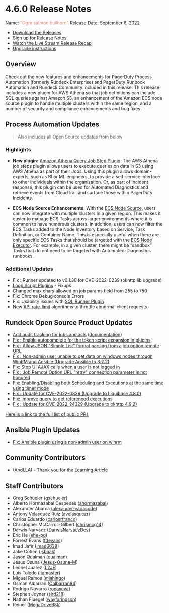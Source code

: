 # 4.6.0 Release Notes

Name: <span style="color: salmon"><span class="glyphicon glyphicon-bullhorn"></span> "Ogre salmon bullhorn"</span>
Release Date: September 6, 2022

- [Download the Releases](https://download.rundeck.com/)
- [Sign up for Release Notes](https://www.rundeck.com/release-notes-signup)
- [Watch the Live Stream Release Recap](https://youtu.be/fEHQfrTJ87Y)
- [Upgrade instructions](/upgrading/)

## Overview

Check out the new features and enhancements for PagerDuty Process Automation (formerly Rundeck Enterprise) and PagerDuty Runbook Automation and Rundeck Community included in this release. This release includes a new plugin for AWS Athena so that job definitions can include SQL queries against Amazon S3, an enhancement of the Amazon ECS node source plugin to handle multiple clusters within the same region, and a number of security and compliance enhancements and bug fixes.

## Process Automation Updates

> Also includes all Open Source updates from below

### Highlights

- **New plugin:** [Amazon Athena Query Job Step Plugin](/manual/workflow-steps/amazon-athena.md): The AWS Athena job steps plugin allows users to execute queries on data in S3 using AWS Athena as part of their Jobs.  Using this plugin allows domain-experts, such as BI or ML engineers, to provide a self-service interface to other individuals within the organization.  Or, as part of incident response, this plugin can be used for Automated Diagnostics and retrieve events from CloudTrail and surface those within PagerDuty Incidents.  

- **ECS Node Source Enhancements:** With the [ECS Node Source](/manual/projects/resource-model-sources/ecs-fargate.md), users can now integrate with multiple clusters in a given region.  This makes it easier to manage ECS Tasks across larger environments where it is common to have numerous clusters.  In addition, users can now filter the ECS Tasks added to the Node Inventory based on Service, Task Definition, or Container Name.  This is especially useful when there are only specific ECS Tasks that should be targeted with the [ECS Node Executor](/manual/projects/node-execution/aws-ecs.md).  For example, in a given cluster, there might be “sandbox” Tasks that do not need to be targeted with Automated-Diagnostics runbooks.  

### Additional Updates


* Fix : Runner updated to v0.1.30 for CVE-2022-0239 (okhttp lib upgrade)
* [Loop Script Plugins](/manual/workflow-steps/loop-plugins.md) - Fixups
* Changed max chars allowed on job params field from 255 to 750
* Fix: Chrome Debug console Errors
* Fix: Usability issues with [SQL Runner Plugin](/manual/node-steps/sqlrunner.md)
* New [API rate-limit](/administration/security/ratelimiting.md) algorithms to throttle abnormal client requests


## Rundeck Open Source Product Updates

* [Add audit tracking for jobs and acls](https://github.com/rundeck/rundeck/pull/7826) ([documentation](/administration/security/audit-trail.md))
* [Fix : Enable autocomplete for the token script expansion in plugins](https://github.com/rundeck/rundeck/pull/7877)
* [Fix : Allow JSON &quot;Simple List&quot; format parsing from a job option remote URL](https://github.com/rundeck/rundeck/pull/7872)
* [Fix : Non-admin user unable to get data on windows nodes through WinRM and Ansible (Upgrade Ansible to 3.2.2)](https://github.com/rundeck/rundeck/pull/7863)
* [Fix: Stop UI AJAX calls when a user is not logged in](https://github.com/rundeck/rundeck/pull/7861)
* [Fix : Job Remote Option URL &quot;retry&quot; connection parameter is not honored](https://github.com/rundeck/rundeck/pull/7856)
* [Fix: Enabling/Disabling both Scheduling and Executions at the same time using timer mode](https://github.com/rundeck/rundeck/pull/7842)
* [Fix : Update for CVE-2022-0839 (Upgrade to Liquibase 4.8.0)](https://github.com/rundeck/rundeck/pull/7831)
* [Fix: Improve query to get referenced executions](https://github.com/rundeck/rundeck/pull/7827)
* [Fix : Update for CVE-2022-24329 (Upgrade to okhttp 4.9.2)](https://github.com/rundeck/rundeck/pull/7825)


[Here is a link to the full list of public PRs](https://github.com/rundeck/rundeck/pulls?q=is%3Apr+milestone%3A4.6.0+is%3Aclosed)

## Ansible Plugin Updates
* [Fix: Ansible plugin using a non-admin user on winrm](https://github.com/rundeck-plugins/ansible-plugin/pull/324)

## Community Contributors

* ([AndLLA](https://github.com/AndLLA)) - Thank you for the [Learning Article](/learning/howto/apache2-proxy-gssapi.md)

## Staff Contributors

* Greg Schueler ([gschueler](https://github.com/gschueler))
* Alberto Hormazabal Cespedes ([ahormazabal](https://github.com/ahormazabal))
* Alexander Abarca ([alexander-variacode](https://github.com/alexander-variacode))
* Antony Velasquez Ruiz ([avelasquezr](https://github.com/avelasquezr))
* Carlos Eduardo ([carlosrfranco](https://github.com/carlosrfranco))
* Christopher McCarroll-Gilbert ([chrismcg14](https://github.com/chrismcg14))
* Darwis Narvaez ([DarwisNarvaezDev](https://github.com/DarwisNarvaezDev))
* Eric He ([ehe-pd](https://github.com/ehe-pd))
* Forrest Evans ([fdevans](https://github.com/fdevans))
* Imad Jafir ([imad6639](https://github.com/imad6639))
* Jake Cohen ([jsboak](https://github.com/jsboak))
* Jason Qualman ([qualman](https://github.com/qualman))
* Jesus Osuna ([Jesus-Osuna-M](https://github.com/Jesus-Osuna-M))
* Leonel Juarez ([L2JE](https://github.com/L2JE))
* Luis Toledo ([ltamaster](https://github.com/ltamaster))
* Miguel Ramos ([mishingo](https://github.com/mishingo))
* Osman Albarran ([Oalbarran94](https://github.com/Oalbarran94))
* Rodrigo Navarro ([ronaveva](https://github.com/ronaveva))
* Stephen Joyner ([sjrd218](https://github.com/sjrd218))
* Nathan Fluegel ([wayfaringson](https://github.com/wayfaringson))
* Reiner ([MegaDrive68k](https://github.com/MegaDrive68k))
